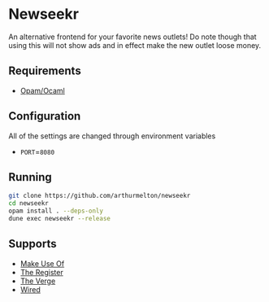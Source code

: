 # Newseekr
An alternative frontend for your favorite news outlets! Do note though that
using this will not show ads and in effect make the new outlet loose money.

## Requirements

- [Opam/Ocaml](https://ocaml.org/docs/up-and-running#installation-on-unix)

## Configuration

All of the settings are changed through environment variables

- `PORT`=`8080`

## Running

```sh
git clone https://github.com/arthurmelton/newseekr
cd newseekr
opam install . --deps-only
dune exec newseekr --release
```

## Supports

- [Make Use Of](https://makeuseof.com)
- [The Register](https://theregister.com)
- [The Verge](https://theverge.com)
- [Wired](https://wired.com)
